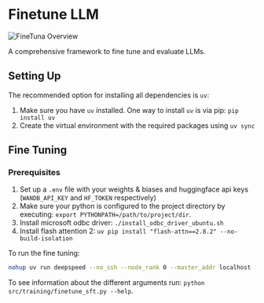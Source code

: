 # Finetune LLM

![FineTuna Overview](assets/FineTuna-Inside%20View.drawio.png "FineTuna Overview")

A comprehensive framework to fine tune and evaluate LLMs.

## Setting Up

The recommended option for installing all dependencies is `uv`:

1. Make sure you have `uv` installed. One way to install `uv` is via pip: `pip install uv`
2. Create the virtual environment with the required packages using `uv sync`

## Fine Tuning

### Prerequisites

1. Set up a `.env` file with your weights & biases and huggingface api keys (`WANDB_API_KEY` and `HF_TOKEN` respectively)
2. Make sure your python is configured to the project directory by executing: `export PYTHONPATH=/path/to/project/dir`.
3. Install microsoft odbc driver: `./install_odbc_driver_ubuntu.sh`
4. Install flash attention 2: `uv pip install "flash-attn==2.8.2" --no-build-isolation`


To run the fine tuning:

```bash
nohup uv run deepspeed --no_ssh --node_rank 0 --master_addr localhost --master_port 12355 --num_nodes=1 --num_gpus=1 src/training/finetune_sft.py --model_id "d4nieldev/Qwen3-4B-QPL-AIO" --dataset_id "d4nieldev/qpl-merged-cot-ds" --warmup_ratio 0.05 --num_train_epochs 12 --deepspeed_config "src/training/deepspeed_configs/stage-2-offloading-warmup-cosine-lr.json" --eval_steps 0.08333333 --save_steps 0.08333333 --load_best_model_at_end --metric_for_best_model eval_execution_accuracy --greater_is_better > output.log 2>&1 &
```

To see information about the different arguments run: `python src/training/finetune_sft.py --help`.

